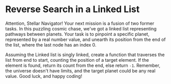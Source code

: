 # Reverse Search in a Linked List

Attention, Stellar Navigator! Your next mission is a fusion of two former tasks. In this puzzling cosmic chase, we've got a linked list representing pathways between planets. Your task is to pinpoint a specific planet, represented by a real number value, and unearth its position from the end of the list, where the last node has an index 0.

Assuming the Linked list is singly linked, create a function that traverses the list from end to start, counting the position of a target element. If the element is found, return its count from the end, else return `-1`. Remember, the universe doesn't have limits, and the target planet could be any real value. Good luck, and happy coding!